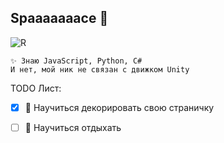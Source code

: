 ## Spaaaaaaace 🌌
![R](https://github.com/user-attachments/assets/1fc2e557-304e-4e42-b716-90fe6016ad2b)

```
✨ Знаю JavaScript, Python, C#
И нет, мой ник не связан с движком Unity
```

TODO Лист:
- [x] 🌱 Научиться декорировать свою страничку 
- [ ] 🌱 Научиться отдыхать


<!--
**MishaUnity/MishaUnity** is a ✨ _special_ ✨ repository because its `README.md` (this file) appears on your GitHub profile.

Here are some ideas to get you started:

- 🔭 I’m currently working on ...
- 🌱 I’m currently learning ...
- 👯 I’m looking to collaborate on ...
- 🤔 I’m looking for help with ...
- 💬 Ask me about ...
- 📫 How to reach me: ...
- 😄 Pronouns: ...
- ⚡ Fun fact: ...
-->
